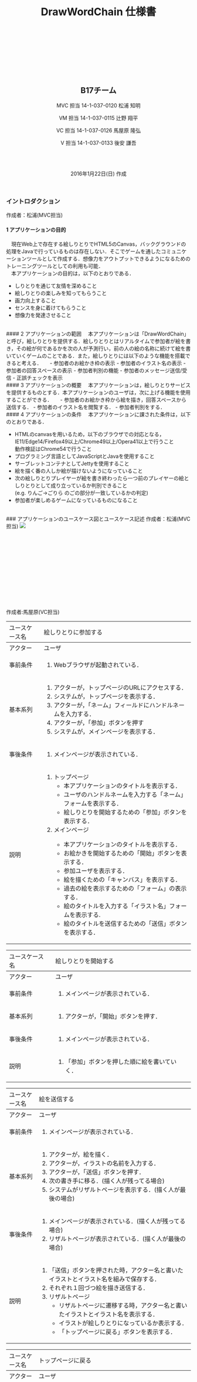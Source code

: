 <style>h1,h2,.name,#date {text-align: center;}h1 {padding-top: 150px;}h2 {padding-top:150px; }h3 {}th {font-weight: normal !important;}#date {padding-top: 50px;padding-bottom: 30px;}#whitePage {width: 100%;height: 100%;}</style>

# DrawWordChain 仕様書

## B17チーム
<p class="name">MVC 担当 14-1-037-0120 松浦 知明</p>
<p class="name"> VM 担当 14-1-037-0115 辻野 翔平</p>
<p class="name"> VC 担当 14-1-037-0126 馬屋原 隆弘</p>
<p class="name">  V 担当 14-1-037-0133 後安 謙吾</p>

<div id="date">2016年1月22日(日) 作成</div>

### イントロダクション
作成者：松浦(MVC担当)
#### 1 アプリケーションの目的
　現在Web上で存在する絵しりとりでHTML5のCanvas，バックグラウンドの処理をJavaで行っているものは存在しない．そこでゲームを通したコミュニケーションツールとして作成する．想像力をアウトプットできるようになるためのトレーニングツールとしての利用も可能．<br>
　本アプリケーションの目的は，以下のとおりである．

- しりとりを通じて友情を深めること
- 絵しりとりの楽しみを知ってもらうこと
- 画力向上すること
- センスを身に着けてもらうこと
- 想像力を発達させること

<br>
#### 2 アプリケーションの範囲
　本アプリケーションは「DrawWordChain」と呼び，絵しりとりを提供する．絵しりとりとはリアルタイムで参加者が絵を書き，その絵が何であるかを次の人が予測行い，前の人の絵の名称に続けて絵を書いていくゲームのことである．また，絵しりとりには以下のような機能を搭載できると考える．
　
- 参加者のお絵かき枠の表示
- 参加者のイラスト名の表示
- 参加者の回答スペースの表示
- 参加者判別の機能
- 参加者のメッセージ送信/受信
- 正誤チェックを表示

<br>
#### 3 アプリケーションの概要
　本アプリケーションは，絵しりとりサービスを提供するものとする．本アプリケーションのユーザは，次に上げる機能を使用することができる．
　
- 参加者のお絵かき枠から絵を描き，回答スペースから送信する．
- 参加者のイラスト名を閲覧する．
- 参加者判別をする．

<br>
#### 4 アプリケーションの条件
　本アプリケーションに課された条件は，以下のとおりである．

- HTMLのcanvasを用いるため，以下のブラウザでの対応となる，<br>IE11/Edge14/Firefox49以上/Chrome49以上/Opera41以上で行うこと<br>動作検証はChrome54で行うこと
- プログラミング言語としてJavaScriptとJavaを使用すること
- サーブレットコンテナとしてJettyを使用すること
- 絵を描く番の人しか絵が描けないようになっていること
- 次の絵しりとりプレイヤーが絵を書き終わったら一つ前のプレイヤーの絵としりとりとして成り立っているか判別できること<br>
(e.g. りんご→ごりら のごの部分が一致しているかの判定)
- 参加者が楽しめるゲームになっているものになること

<br>
### アプリケーションのユースケース図とユースケース記述
作成者：松浦(MVC担当)
<img src="https://cdn.discordapp.com/attachments/254681505236910080/260670965829074945/usecase.png">

<br>

<style>#space1 {width: 100%;height: 200px;}</style>
<div id="space1"></div>

<!--<table><tr><td>ユースケース名</td><td>絵しりとりを開始する</td></tr><tr><td>アクター</td><td>ユーザ</td></tr></table>
-->

作成者:馬屋原(VC担当)

|ユースケース名|絵しりとりに参加する|
|:-|:-|
|アクター|ユーザ|
|事前条件|<ol><li>Webブラウザが起動されている．</li></ol>|
|基本系列|<ol><li>アクターが，トップページのURLにアクセスする．</li><li>システムが，トップページを表示する．</li><li>アクターが，「ネーム」フィールドにハンドルネームを入力する．</li><li>アクターが，「参加」ボタンを押す</li><li>システムが，メインページを表示する．|
|事後条件|<ol><li>メインページが表示されている．</ol></li>|
|説明|<ol><li>トップページ<ul><li>本アプリケーションのタイトルを表示する．</li><li>ユーザのハンドルネームを入力する「ネーム」フォームを表示する．</li><li>絵しりとりを開始するための「参加」ボタンを表示する．</li></ul><li>メインページ</li><ul><li>本アプリケーションのタイトルを表示する．</li><li>お絵かきを開始するための「開始」ボタンを表示する．</li><li>参加ユーザを表示する．</li><li>絵を描くための「キャンバス」を表示する．</li><li>過去の絵を表示するための「フォーム」の表示する．</li><li>絵のタイトルを入力する「イラスト名」フォームを表示する.</li><li>絵のタイトルを送信するための「送信」ボタンを表示する．</li></ul></ol>|

|ユースケース名|絵しりとりを開始する|
|:-|:-|
|アクター|ユーザ|
|事前条件|<ol><li>メインページが表示されている．</li></ol>|
|基本系列|<ol><li>アクターが，「開始」ボタンを押す．</li></ol>|
|事後条件|<ol><li>メインページが表示されている．</li></ol>|
|説明|<ol><li>「参加」ボタンを押した順に絵を書いていく．</li></ol>|

|ユースケース名|絵を送信する|
|:-|:-|
|アクター |ユーザ |
|事前条件|<ol><li>メインページが表示されている．</li></ol>|
|基本系列|<ol><li>アクターが，絵を描く．</li><li>アクターが，イラストの名前を入力する．</li><li>アクターが，「送信」ボタンを押す．</li><li>次の書き手に移る．(描く人が残ってる場合)</li><li>システムがリザルトページを表示する．(描く人が最後の場合)</li></ol>|
|事後条件|<ol><li>メインページが表示されている．(描く人が残ってる場合)</li><li>リザルトページが表示されている．(描く人が最後の場合)</li></ol>|
|説明|<ol><li>「送信」ボタンを押された時，アクター名と書いたイラストとイラスト名を組みで保存する．</li><li>それぞれ１回づつ絵を描き送信する．</li><li>リザルトページ<br><ul><li>リザルトページに遷移する時，アクター名と書いたイラストとイラスト名を表示する．</li><li>イラストが絵しりとりになっているか表示する．</li><li>「トップページに戻る」ボタンを表示する．</li></ul></li></ol>|


|ユースケース名|トップページに戻る|
|:-|:-|
|アクター |ユーザ |
|事前条件|<ol><li>リザルトページが表示されている．</li></ol>|
|基本系列|<ol><li>システムが，全てのアクター名とイラストとイラスト名の組を表示する．</li><li>正誤チェックの結果を表示する．</li><li>「トップページに戻る」ボタンを押す．</li><li>トップページを表示する．</ol>|
|事後条件|<ol><li>トップページが表示されている．</li></ol>|
|説明|<ol><li>正誤チェック<br><ul><li>前者のイラスト名の最後の文字と後者のイラスト名の頭文字が一致しているかを判定する．</li></ul></ol>|

<div id=space2></div>
<style>#space2 {margin-top: 6em;}</style>
<br>
### ページ遷移図と試作ページ
作成者:後安(V担当)
<img src="https://cdn.discordapp.com/attachments/254681505236910080/272550495011471361/pageTransition.png">

index.html
<img src="https://i.gyazo.com/d7fd22c69e448ebb831626b5e1737a7f.png">

main.html
<img src="https://gyazo.com/2e1d4481ccf3f082d4553ef0c57cd7c7.png">

<div id=space3></div>
<style>#space3 {margin-top: 300px;}</style>
result.html
<img src="https://gyazo.com/fd2a8c474a089a8b09aa24868a1d4652.png">

<div id=space4></div>
<style>#space4 {margin-top: 400px;}</style>
### 概念クラス図
作成者:辻野(VM担当)
<img src="https://cdn.discordapp.com/attachments/254681505236910080/273329114990116866/gainenkurasu.png">

<div id=space5></div>
<style>#space5 {margin-top: 550px;}</style>
### 詳細クラス図
作成者:辻野(VM担当)
<img src="https://cdn.discordapp.com/attachments/254681505236910080/272834083611213834/syousaikurasuzu.png">

<div id=space6></div>
<style>#space6 {margin-top: 550px;}</style>
### シーケンス図
作成者:後安(V担当),馬屋原(VC担当),松浦(MVC担当）

絵しりとりに参加する
<img src="https://cdn.discordapp.com/attachments/254681505236910080/271457958515179520/join.png">

<div id=space7></div>
<style>#space7 {margin-top: 200px;}</style>
絵しりとりを開始する
<img src="https://cdn.discordapp.com/attachments/254681505236910080/272823501746864128/Sequence.png">

<div id=space8></div>
<style>#space8 {margin-top: 500px;}</style>
絵を送信する
<img src="https://cdn.discordapp.com/attachments/254681505236910080/272829964196511745/Sequence.png">

<div id=space9></div>
<style>#space9 {margin-top: 400px;}</style>
トップページに戻る
<img src="https://cdn.discordapp.com/attachments/254681505236910080/271462322902532099/result.png">
